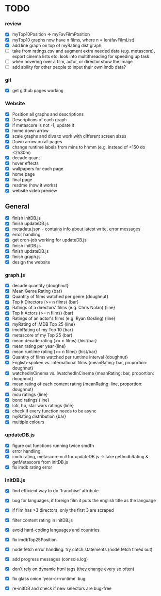 # TODO

### review
- [x] myTop10Position => myFavFilmPosition
- [x] myTop10 graphs now have n films, where n = len(favFilmList)
- [x] add line graph on top of myRating dist graph
- [ ] take from ratings.csv and augment extra needed data (e.g. metascore), export cinema lists etc. look into multithreading for speeding up task
- [ ] when hovering over a film, actor, or director show the image
- [ ] add ability for other people to input their own imdb data?

### git
- [x] get github pages working

### Website
- [x] Position all graphs and descriptions
- [x] Descriptions of each graph
- [x] if metascore is not -1, update it
- [x] home down arrow
- [x] scale graphs and divs to work with different screen sizes
- [x] Down arrow on all pages
- [x] change runtime labels from mins to hhmm (e.g. instead of <150 do <2h30m)
- [x] decade quant
- [x] hover effects
- [x] wallpapers for each page
- [x] home page
- [x] final page
- [x] readme (how it works)
- [x] website video preview

## General
- [x] finish initDB.js
- [x] finish updateDB.js
- [x] metadata.json - contains info about latest write, error messages
- [x] error handling
- [x] get cron-job working for updateDB.js
- [x] finish initDB.js
- [x] finish updateDB.js
- [x] finish graph.js
- [x] design the website

### graph.js
- [x] decade quantity {doughnut}
- [x] Mean Genre Rating {bar}
- [x] Quantity of films watched per genre {doughnut}
- [x] Top k Directors (>= n films) {bar}
- [x] Ratings of a directors' films (e.g. Chris Nolan) {line}
- [x] Top k Actors (>= n films) {bar}
- [x] Ratings of an actor's films (e.g. Ryan Gosling) {line}
- [x] myRating of IMDB Top 25 {line}
- [x] imdbRating of my Top 10 {bar}
- [x] metascore of my Top 25 {bar}
- [x] mean decade rating (>= n films) {hist/bar}
- [x] mean rating per year {line}
- [x] mean runtime rating (>= n films) {hist/bar}
- [x] Quantity of films watched per runtime interval {doughnut}
- [x] English-spoken  vs. international films {meanRating: bar, proportion: doughnut}
- [x] watchedInCinema vs. !watchedInCinema    {meanRating: bar, proportion: doughnut}
- [x] mean rating of each content rating {meanRating: line, proportion: doughnut}
- [x] mcu ratings {line}
- [x] bond ratings {line}
- [x] lotr, hp, star wars ratings {line}
- [x] check if every function needs to be async
- [x] myRating distribution {bar}
- [x] multiple colours

### updateDB.js
- [x] figure out functions running twice smdfh
- [x] error handling
- [x] imdb rating, metascore null for updateDB.js -> take getImdbRating & getMetascore from initDB.js
- [x] fix imdb rating error

### initDB.js
- [x] find efficient way to do 'franchise' attribute
- [x] bug for languages, if foreign film it puts the english title as the language
- [x] if film has >3 directors, only the first 3 are scraped
- [x] filter content rating in initDB.js
- [x] avoid hard-coding languages and countries
- [x] fix imdbTop25Position
- [x] node fetch error handling: try catch statements (node fetch timed out)
- [x] add progress messages (console.log)
- [x] don't rely on dynamic html tags (they change every so often)
- [x] fix glass onion 'year-cr-runtime' bug
- [x] re-initDB and check if new selectors are bug-free

